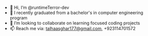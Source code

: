 - 👋 Hi, I’m @runtimeTerror-dev
- 🌱 I recently graduated from a bachelor's in computer engineering program
- 💞️ I’m looking to collaborate on learning focused coding projects
- 📫 Reach me via: talhaasghar177@gmail.com, +923114701572

<!---
runtimeTerror-dev/runtimeTerror-dev is a ✨ special ✨ repository because its `README.md` (this file) appears on your GitHub profile.
You can click the Preview link to take a look at your changes.
--->
